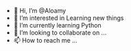 - 👋 Hi, I’m @Aloamy
- 👀 I’m interested in Learning new things
- 🌱 I’m currently learning Python
- 💞️ I’m looking to collaborate on ...
- 📫 How to reach me ...

<!---
Aloamy/Aloamy is a ✨ special ✨ repository because its `README.md` (this file) appears on your GitHub profile.
You can click the Preview link to take a look at your changes.
--->
